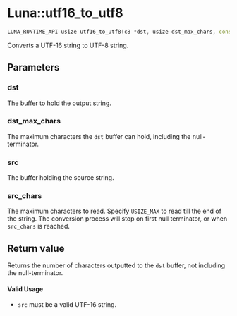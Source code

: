 # Luna::utf16_to_utf8

```c++
LUNA_RUNTIME_API usize utf16_to_utf8(c8 *dst, usize dst_max_chars, const c16 *src, usize src_chars=USIZE_MAX)
```

Converts a UTF-16 string to UTF-8 string. 



## Parameters
### dst
The buffer to hold the output string. 

### dst_max_chars
The maximum characters the `dst` buffer can hold, including the null-terminator. 

### src
The buffer holding the source string. 

### src_chars
The maximum characters to read. Specify `USIZE_MAX` to read till the end of the string. The conversion process will stop on first null terminator, or when `src_chars` is reached. 

## Return value
Returns the number of characters outputted to the `dst` buffer, not including the null-terminator. 

#### Valid Usage
* `src` must be a valid UTF-16 string. 

